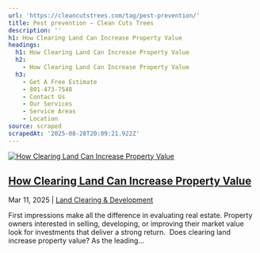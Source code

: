 ```yaml
---
url: 'https://cleancutstrees.com/tag/pest-prevention/'
title: Pest prevention – Clean Cuts Trees
description: ''
h1: How Clearing Land Can Increase Property Value
headings:
  h1: How Clearing Land Can Increase Property Value
  h2:
    - How Clearing Land Can Increase Property Value
  h3:
    - Get A Free Estimate
    - 801-473-7548
    - Contact Us
    - Our Services
    - Service Areas
    - Location
source: scraped
scrapedAt: '2025-08-28T20:09:21.922Z'
---
```

[![How Clearing Land Can Increase Property Value](./assets/4de3cc88bee3dc4ffe78447f7ec7126304440e8a.jpg)](https://cleancutstrees.com/2025/03/11/does-clearing-land-increase-property-value/)

## [How Clearing Land Can Increase Property Value](https://cleancutstrees.com/2025/03/11/does-clearing-land-increase-property-value/)

Mar 11, 2025 | [Land Clearing & Development](https://cleancutstrees.com/category/land-clearing-development/)

First impressions make all the difference in evaluating real estate. Property owners interested in selling, developing, or improving their market value look for investments that deliver a strong return.  Does clearing land increase property value? As the leading...
